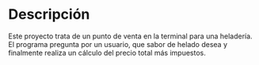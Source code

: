 # Descripción

Este proyecto trata de un punto de venta en la terminal para una heladería. El programa pregunta por un usuario, que sabor de helado desea y finalmente realiza un cálculo del precio total más impuestos.  

